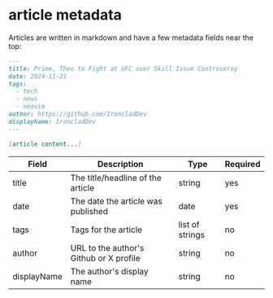 # article metadata

Articles are written in markdown and have a few metadata fields near the top:

```md
---
title: Prime, Theo to Fight at UFC over Skill Issue Controversy
date: 2024-11-21
tags: 
  - tech
  - news
  - neovim
author: https://github.com/IroncladDev
displayName: IroncladDev
---

[article content...]
```

| Field       | Description                             | Type            | Required |
| ----------- | --------------------------------------- | --------------- | -------- |
| title       | The title/headline of the article       | string          | yes      |
| date        | The date the article was published      | date            | yes      |
| tags        | Tags for the article                    | list of strings | no       |
| author      | URL to the author's Github or X profile | string          | no       |
| displayName | The author's display name               | string          | no       |
